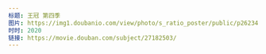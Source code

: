 ```yaml
---
标题: 王冠 第四季
图片: https://img1.doubanio.com/view/photo/s_ratio_poster/public/p2623426228.jpg
时时: 2020
链接: https://movie.douban.com/subject/27182503/
---
```

